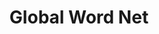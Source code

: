 ---
title: "Global Word Net"

categories: ['']

tags: ['Global', 'Word', 'Net']

arwords: 'شبكة الكلمات العالمية'

arexps: []

enwords: ['Global Word Net']

enexps: []

arlexicons: 'ش'

enlexicons: 'G'

authors: ['Ruqayya Roshdy']

translators: ['']

citations: 'مقدمة في حوسبة اللغة العربية'

sources: 'مركز الملك عبدالله بن عبدالعزيز الدولي لخدمة اللغة العربية'

slug: ""
---